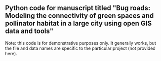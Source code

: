 ## Python code for manuscript titled "Bug roads: Modeling the connectivity of green spaces and pollinator habitat in a large city using open GIS data and tools"

Note: this code is for demonstrative purposes only. It generally works, but the file and data names are specific to the particular project (not provided here).
